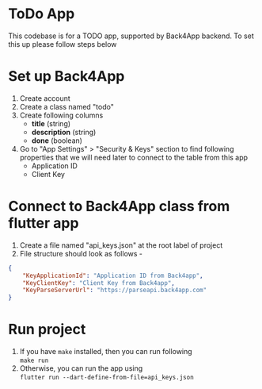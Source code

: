 # ToDo App

This codebase is for a TODO app, supported by Back4App backend. To set this up please follow steps below

# Set up Back4App 
1. Create account
2. Create a class named "todo"
3. Create following columns
   - **title** (string)
   - **description** (string)
   - **done** (boolean)
4. Go to "App Settings" > "Security & Keys" section to find following properties that we will need later to connect to the table from this app
   - Application ID
   - Client Key


# Connect to Back4App class from flutter app

1. Create a file named "api_keys.json" at the root label of project
2. File structure should look as follows -

```json
{
    "KeyApplicationId": "Application ID from Back4app",
    "KeyClientKey": "Client Key from Back4app",
    "KeyParseServerUrl": "https://parseapi.back4app.com"
}
```

# Run project
1. If you have `make` installed, then you can run following <br/>
`make run` 
1. Otherwise, you can run the app using <br/>
```flutter run --dart-define-from-file=api_keys.json```
